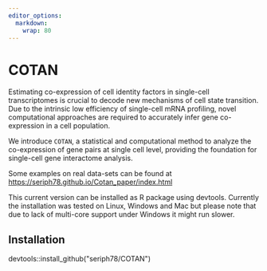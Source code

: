 ```yaml
---
editor_options: 
  markdown: 
    wrap: 80
---
```


# COTAN

Estimating co-expression of cell identity factors in single-cell transcriptomes
is crucial to decode new mechanisms of cell state transition. Due to the
intrinsic low efficiency of single-cell mRNA profiling, novel computational
approaches are required to accurately infer gene co-expression in a cell
population.

We introduce `COTAN`, a statistical and computational method to analyze the
co-expression of gene pairs at single cell level, providing the foundation for
single-cell gene interactome analysis.

Some examples on real data-sets can be found at
<https://seriph78.github.io/Cotan_paper/index.html>

This current version can be installed as R package using devtools. Currently the
installation was tested on Linux, Windows and Mac but please note that due to
lack of multi-core support under Windows it might run slower.

## Installation

devtools::install_github("seriph78/COTAN")
